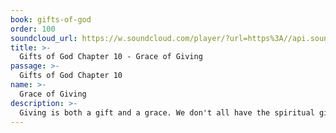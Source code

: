 ```yaml
---
book: gifts-of-god
order: 100
soundcloud_url: https://w.soundcloud.com/player/?url=https%3A//api.soundcloud.com/tracks/
title: >-
  Gifts of God Chapter 10 - Grace of Giving
passage: >-
  Gifts of God Chapter 10
name: >-
  Grace of Giving
description: >-
  Giving is both a gift and a grace. We don't all have the spiritual gift of giving. We all may enjoy the grace of giving. The essence of giving is not how much but rather a God-given grace to assist people in need.
---
```


